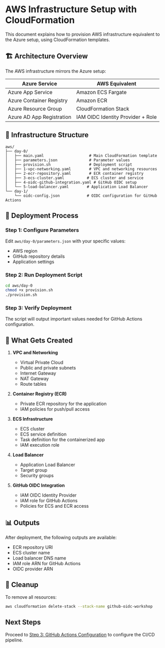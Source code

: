 # AWS Infrastructure Setup with CloudFormation

This document explains how to provision AWS infrastructure equivalent to the Azure setup, using CloudFormation templates.

## 🏗️ Architecture Overview

The AWS infrastructure mirrors the Azure setup:

| Azure Service | AWS Equivalent |
|---------------|----------------|
| Azure App Service | Amazon ECS Fargate |
| Azure Container Registry | Amazon ECR |
| Azure Resource Group | CloudFormation Stack |
| Azure AD App Registration | IAM OIDC Identity Provider + Role |

## 📁 Infrastructure Structure

```
aws/
├── day-0/
│   ├── main.yaml                    # Main CloudFormation template
│   ├── parameters.json              # Parameter values
│   ├── provision.sh                 # Deployment script
│   ├── 1-vpc-networking.yaml        # VPC and networking resources
│   ├── 2-ecr-repository.yaml        # ECR container registry
│   ├── 3-ecs-cluster.yaml          # ECS cluster and service
│   ├── 4-oidc-github-integration.yaml # GitHub OIDC setup
│   └── 5-load-balancer.yaml        # Application Load Balancer
└── day-1/
    └── oidc-config.json            # OIDC configuration for GitHub Actions
```

## 🚀 Deployment Process

### Step 1: Configure Parameters

Edit `aws/day-0/parameters.json` with your specific values:
- AWS region
- GitHub repository details
- Application settings

### Step 2: Run Deployment Script

```bash
cd aws/day-0
chmod +x provision.sh
./provision.sh
```

### Step 3: Verify Deployment

The script will output important values needed for GitHub Actions configuration.

## 🔧 What Gets Created

1. **VPC and Networking**
   - Virtual Private Cloud
   - Public and private subnets
   - Internet Gateway
   - NAT Gateway
   - Route tables

2. **Container Registry (ECR)**
   - Private ECR repository for the application
   - IAM policies for push/pull access

3. **ECS Infrastructure**
   - ECS cluster
   - ECS service definition
   - Task definition for the containerized app
   - IAM execution role

4. **Load Balancer**
   - Application Load Balancer
   - Target group
   - Security groups

5. **GitHub OIDC Integration**
   - IAM OIDC Identity Provider
   - IAM role for GitHub Actions
   - Policies for ECS and ECR access

## 📊 Outputs

After deployment, the following outputs are available:
- ECR repository URI
- ECS cluster name
- Load balancer DNS name
- IAM role ARN for GitHub Actions
- OIDC provider ARN

## 🧹 Cleanup

To remove all resources:

```bash
aws cloudformation delete-stack --stack-name github-oidc-workshop
```

## Next Steps

Proceed to [Step 3: GitHub Actions Configuration](step-3-github-actions-setup.md) to configure the CI/CD pipeline.